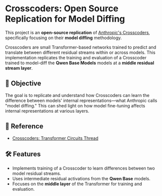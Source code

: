 # Crosscoders: Open Source Replication for Model Diffing

This project is an **open-source replication** of [Anthropic's Crosscoders](https://transformer-circuits.pub/2024/crosscoders/index.html#model-diffing), specifically focusing on their **model diffing** methodology.

Crosscoders are small Transformer-based networks trained to predict and translate between different residual streams within or across models. This implementation replicates the training and evaluation of a Crosscoder trained to model-diff the **Qwen Base Models** models at a **middle residual stream layer**.

## 🧠 Objective

The goal is to replicate and understand how Crosscoders can learn the difference between models' internal representations—what Anthropic calls "model diffing." This can shed light on how model fine-tuning affects internal representations at various layers.

## 📄 Reference

- [Crosscoders: Transformer Circuits Thread](https://transformer-circuits.pub/2024/crosscoders/index.html#model-diffing)

## 🛠️ Features

- Implements training of a Crosscoder to learn differences between two model residual streams.
- Uses intermediate residual activations from the **Qwen Base** models.
- Focuses on the **middle layer** of the Transformer for training and evaluation.



